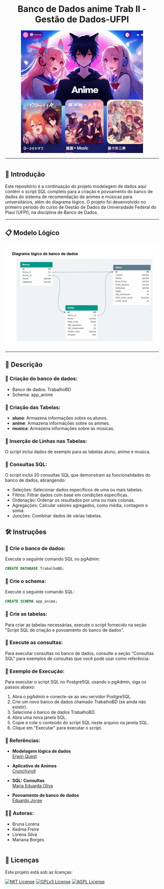 
<h1 align="center"> Banco de Dados anime Trab II - Gestão de Dados-UFPI
</h1>

<p align="center">
  <img alt="logo" title="" src="https://github.com/gama07/Banco-de-dados-anime-Trab-II-UFPI/blob/master/foto%20capa.jpg" width="400px"/>
</p>

---
# 
## 📝 Introdução
Este repositório é a continuação do projeto modelagem de dados aqui contém o script SQL completo para a criação e povoamento do banco de dados do sistema de recomendação de animes e músicas para universitários, além do diagrama lógico. O projeto foi desenvolvido no primeiro período do curso de Gestão de Dados da Universidade Federal do Piauí (UFPI), na disciplina de Banco de Dados.

---
## 📋 Modelo Lógico
<p align="center">
  <img alt="logo" title="" src="https://github.com/gama07/Banco-de-dados-anime-Trab-II-UFPI/blob/master/modelo%20l%C3%B3gico.png" width="800px"/>
</p>

---

## 📄 Descrição

### 📌 Criação do banco de dados:
- Banco de dados: TrabalhoBD
- Schema: app_anime

### 📌 Criação das Tabelas:
- **aluno**: Armazena informações sobre os alunos.
- **anime**: Armazena informações sobre os animes.
- **musica**: Armazena informações sobre as músicas.

### 📌 Inserção de Linhas nas Tabelas:
O script inclui dados de exemplo para as tabelas aluno, anime e musica.

### 📌 Consultas SQL:
O script inclui 20 consultas SQL que demonstram as funcionalidades do banco de dados, abrangendo:
- Seleções: Selecionar dados específicos de uma ou mais tabelas.
- Filtros: Filtrar dados com base em condições específicas.
- Ordenação: Ordenar os resultados por uma ou mais colunas.
- Agregações: Calcular valores agregados, como média, contagem e soma.
- Junções: Combinar dados de várias tabelas.

## 🛠 Instruções

### 📌 Crie o banco de dados:
Execute o seguinte comando SQL no pgAdmin:
```sql
CREATE DATABASE TrabalhoBD;
```

### 📌 Crie o schema:
Execute o seguinte comando SQL:
```sql
CREATE SCHEMA app_anime;
```

### 📌 Crie as tabelas:
Para criar as tabelas necessárias, execute o script fornecido na seção "Script SQL de criação e povoamento do banco de dados".

### 📌 Execute as consultas:
Para executar consultas no banco de dados, consulte a seção "Consultas SQL" para exemplos de consultas que você pode usar como referência.

### 📌 Exemplo de Execução:
Para executar o script SQL no PostgreSQL usando o pgAdmin, siga os passos abaixo:

1. Abra o pgAdmin e conecte-se ao seu servidor PostgreSQL.
2. Crie um novo banco de dados chamado TrabalhoBD (se ainda não existir).
3. Selecione o banco de dados TrabalhoBD.
4. Abra uma nova janela SQL.
5. Copie e cole o conteúdo do script SQL neste arquivo na janela SQL.
6. Clique em "Executar" para executar o script.

### 🔗 Referências:

- **Modelagem lógica de dados**  
  [Erwin Quest](https://www.erwin.com/br-pt/solutions/data-modeling/logical.aspx)

- **Aplicativo de Animes**  
  [Crunchyroll](https://www.crunchyroll.com/pt-br/videos/popular)

- **SQL: Consultas**  
  [Maria Eduarda Oliva](https://www.alura.com.br/artigos/sql-consultas-com-select)

- **Povoamento de banco de dados**  
  [Eduardo Jorge](https://tebdsistemaclinica.wordpress.com/2017/08/28/povoamento-do-banco-de-dados/)

### 👩‍💻 Autoras:
- Bruna Lorena
- Kedma Freire
- Lorena Silva
- Mariana Borges
<br><br>
## 📜 Licenças


Este projeto está sob as licenças:

[![MIT License](https://img.shields.io/badge/License-MIT-green.svg)](https://choosealicense.com/licenses/mit/)
[![GPLv3 License](https://img.shields.io/badge/License-GPL%20v3-yellow.svg)](https://opensource.org/licenses/)
[![AGPL License](https://img.shields.io/badge/license-AGPL-blue.svg)](http://www.gnu.org/licenses/agpl-3.0)


